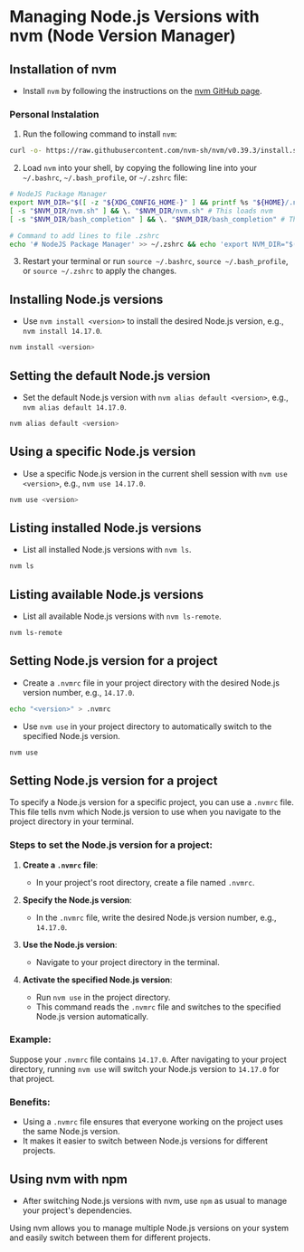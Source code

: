 # Managing Node.js Versions with nvm (Node Version Manager)

## Installation of nvm
- Install `nvm` by following the instructions on the [nvm GitHub page](https://github.com/nvm-sh/nvm).

### Personal Instalation

1. Run the following command to install `nvm`:
```bash
curl -o- https://raw.githubusercontent.com/nvm-sh/nvm/v0.39.3/install.sh | bash
```
2. Load `nvm` into your shell, by copying the following line into your `~/.bashrc`, `~/.bash_profile`, or `~/.zshrc` file:
```bash
# NodeJS Package Manager
export NVM_DIR="$([ -z "${XDG_CONFIG_HOME-}" ] && printf %s "${HOME}/.nvm" || printf %s "${XDG_CONFIG_HOME}/nvm")"
[ -s "$NVM_DIR/nvm.sh" ] && \. "$NVM_DIR/nvm.sh" # This loads nvm
[ -s "$NVM_DIR/bash_completion" ] && \. "$NVM_DIR/bash_completion" # This loads nvm bash_completion
```
```bash
# Command to add lines to file .zshrc
echo '# NodeJS Package Manager' >> ~/.zshrc && echo 'export NVM_DIR="$([ -z "${XDG_CONFIG_HOME-}" ] && printf %s "${HOME}/.nvm" || printf %s "${XDG_CONFIG_HOME}/nvm")"' >> ~/.zshrc && echo '[ -s "$NVM_DIR/nvm.sh" ] && \. "$NVM_DIR/nvm.sh" # This loads nvm' >> ~/.zshrc && echo '[ -s "$NVM_DIR/bash_completion" ] && \. "$NVM_DIR/bash_completion" # This loads nvm bash_completion' >> ~/.zshrc
```
3. Restart your terminal or run `source ~/.bashrc`, `source ~/.bash_profile`, or `source ~/.zshrc` to apply the changes.

## Installing Node.js versions
- Use `nvm install <version>` to install the desired Node.js version, e.g., `nvm install 14.17.0`.
```bash
nvm install <version>
```

## Setting the default Node.js version
- Set the default Node.js version with `nvm alias default <version>`, e.g., `nvm alias default 14.17.0`.
```bash
nvm alias default <version>
```

## Using a specific Node.js version
- Use a specific Node.js version in the current shell session with `nvm use <version>`, e.g., `nvm use 14.17.0`.
```bash
nvm use <version>
```

## Listing installed Node.js versions
- List all installed Node.js versions with `nvm ls`.
```bash
nvm ls
```

## Listing available Node.js versions
- List all available Node.js versions with `nvm ls-remote`.
```bash
nvm ls-remote
```

## Setting Node.js version for a project
- Create a `.nvmrc` file in your project directory with the desired Node.js version number, e.g., `14.17.0`.
```bash
echo "<version>" > .nvmrc
```
- Use `nvm use` in your project directory to automatically switch to the specified Node.js version.
```bash
nvm use
```

## Setting Node.js version for a project

To specify a Node.js version for a specific project, you can use a `.nvmrc` file. This file tells nvm which Node.js version to use when you navigate to the project directory in your terminal.

### Steps to set the Node.js version for a project:

1. **Create a `.nvmrc` file**:
   - In your project's root directory, create a file named `.nvmrc`.

2. **Specify the Node.js version**:
   - In the `.nvmrc` file, write the desired Node.js version number, e.g., `14.17.0`.

3. **Use the Node.js version**:
   - Navigate to your project directory in the terminal.

4. **Activate the specified Node.js version**:
   - Run `nvm use` in the project directory.
   - This command reads the `.nvmrc` file and switches to the specified Node.js version automatically.

### Example:

Suppose your `.nvmrc` file contains `14.17.0`. After navigating to your project directory, running `nvm use` will switch your Node.js version to `14.17.0` for that project.

### Benefits:

- Using a `.nvmrc` file ensures that everyone working on the project uses the same Node.js version.
- It makes it easier to switch between Node.js versions for different projects.

## Using nvm with npm
- After switching Node.js versions with nvm, use `npm` as usual to manage your project's dependencies.

Using nvm allows you to manage multiple Node.js versions on your system and easily switch between them for different projects.
